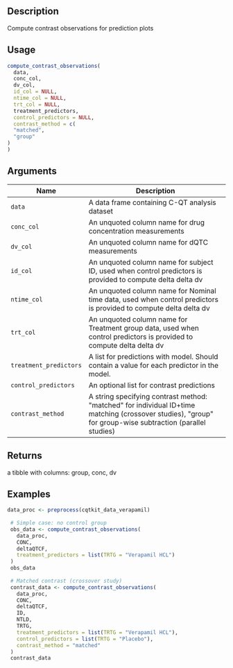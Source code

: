 ## Description

Compute contrast observations for prediction plots

## Usage

```r
compute_contrast_observations(
  data,
  conc_col,
  dv_col,
  id_col = NULL,
  ntime_col = NULL,
  trt_col = NULL,
  treatment_predictors,
  control_predictors = NULL,
  contrast_method = c(
  "matched",
  "group"
)
)
```

## Arguments

| Name | Description |
|------|-------------|
| `data` | A data frame containing C-QT analysis dataset |
| `conc_col` | An unquoted column name for drug concentration measurements |
| `dv_col` | An unquoted column name for dQTC measurements |
| `id_col` | An unquoted column name for subject ID, used when control predictors is provided to compute delta delta dv |
| `ntime_col` | An unquoted column name for Nominal time data, used when control predictors is provided to compute delta delta dv |
| `trt_col` | An unquoted column name for Treatment group data, used when control predictors is provided to compute delta delta dv |
| `treatment_predictors` | A list for predictions with model. Should contain a value for each predictor in the model. |
| `control_predictors` | An optional list for contrast predictions |
| `contrast_method` | A string specifying contrast method: "matched" for individual ID+time matching (crossover studies), "group" for group-wise subtraction (parallel studies) |

## Returns

a tibble with columns: group, conc, dv

## Examples

```r
data_proc <- preprocess(cqtkit_data_verapamil)
 
 # Simple case: no control group
 obs_data <- compute_contrast_observations(
   data_proc,
   CONC,
   deltaQTCF,
   treatment_predictors = list(TRTG = "Verapamil HCL")
 )
 obs_data
 
 # Matched contrast (crossover study)
 contrast_data <- compute_contrast_observations(
   data_proc,
   CONC,
   deltaQTCF,
   ID,
   NTLD,
   TRTG,
   treatment_predictors = list(TRTG = "Verapamil HCL"),
   control_predictors = list(TRTG = "Placebo"),
   contrast_method = "matched"
 )
 contrast_data
```


